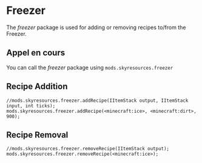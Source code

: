 # Freezer

The *freezer* package is used for adding or removing recipes to/from the Freezer.

## Appel en cours

You can call the *freezer* package using `mods.skyresources.freezer`

## Recipe Addition

```zenscript
//mods.skyresources.freezer.addRecipe(IItemStack output, IItemStack input, int ticks);
mods.skyresources.freezer.addRecipe(<minecraft:ice>, <minecraft:dirt>, 900);
```

## Recipe Removal

```zenscript
//mods.skyresources.freezer.removeRecipe(IItemStack output);
mods.skyresources.freezer.removeRecipe(<minecraft:ice>);
```
